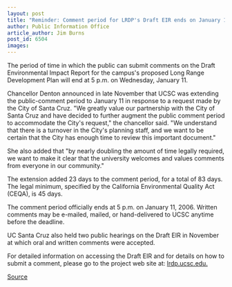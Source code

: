```yaml
---
layout: post
title: "Reminder: Comment period for LRDP's Draft EIR ends on January 11"
author: Public Information Office
article_author: Jim Burns
post_id: 6504
images:
---
```


<a name="content" id="content"></a>
<p>
  The period of time in which the public can submit comments on the Draft Environmental Impact Report for the campus's proposed Long Range Development Plan will end at 5 p.m. on Wednesday, January 11.
</p>
<p>
  Chancellor Denton announced in late November that UCSC was extending the public-comment period to January 11 in response to a request made by the City of Santa Cruz. "We greatly value our partnership with the City of Santa Cruz and have decided to further augment the public comment period to accommodate the City's request," the chancellor said. "We understand that there is a turnover in the City's planning staff, and we want to be certain that the City has enough time to review this important document."
</p>
<p>
  She also added that "by nearly doubling the amount of time legally required, we want to make it clear that the university welcomes and values comments from everyone in our community."
</p>
<p>
  The extension added 23 days to the comment period, for a total of 83 days. The legal minimum, specified by the California Environmental Quality Act (CEQA), is 45 days.
</p>
<p>
  The comment period officially ends at 5 p.m. on January 11, 2006. Written comments may be e-mailed, mailed, or hand-delivered to UCSC anytime before the deadline.
</p>
<p>
  UC Santa Cruz also held two public hearings on the Draft EIR in November at which oral and written comments were accepted.
</p>
<p>
  For detailed information on accessing the Draft EIR and for details on how to submit a comment, please go to the project web site at: <a href="http://lrdp.ucsc.edu">lrdp.ucsc.edu.</a>
</p>
<p><a href="http://www1.ucsc.edu/currents/05-06/01-09/lrdp.asp" title="Permalink to lrdp">Source</a></p>
